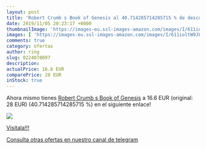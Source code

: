 ```yaml
---
layout: post
title: 'Robert Crumb s Book of Genesis al 40.714285714285715 % de descuento'
date: 2019/11/05 20:23:17 +0000
thumbnailImage: 'https://images-eu.ssl-images-amazon.com/images/I/611ioltW9JL._SL200_.jpg'
images: [ 'https://images-eu.ssl-images-amazon.com/images/I/611ioltW9JL._SL200_.jpg' ]
comments: true
category: ofertas
author: ring
slug: 0224078097
description:
actualPrice: 16.6 EUR
comparePrice: 28 EUR
inStock: true
---
```


Ahora mismo tienes [Robert Crumb s Book of Genesis](https://www.amazon.com/dp/0224078097/?tag=redken08-20) a 16.6 EUR (original: 28 EUR) (40.714285714285715 %) en el siguiente enlace!

[![](https://images-eu.ssl-images-amazon.com/images/I/611ioltW9JL._SL200_.jpg)](https://www.amazon.com/dp/0224078097/?tag=redken08-20)

[Visítala!!!](https://www.amazon.com/dp/0224078097/?tag=redken08-20)

[Consulta otras ofertas en nuestro canal de telegram](https://t.me/s/ofertas25)
